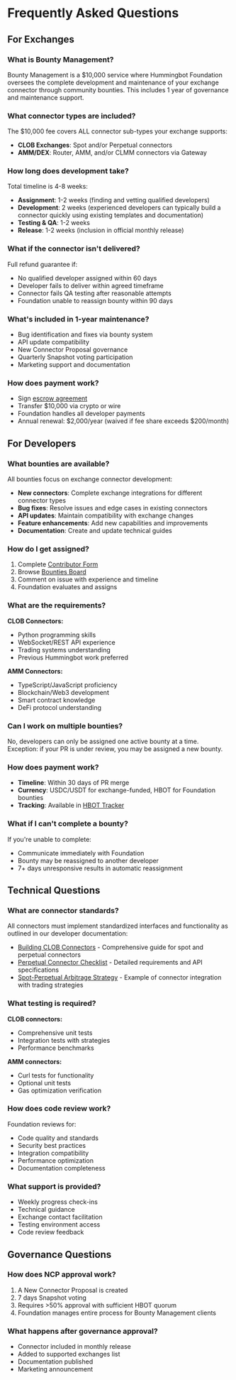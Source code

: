 # Frequently Asked Questions

## For Exchanges

### What is Bounty Management?

Bounty Management is a $10,000 service where Hummingbot Foundation oversees the complete development and maintenance of your exchange connector through community bounties. This includes 1 year of governance and maintenance support.

### What connector types are included?

The $10,000 fee covers ALL connector sub-types your exchange supports:

- **CLOB Exchanges**: Spot and/or Perpetual connectors
- **AMM/DEX**: Router, AMM, and/or CLMM connectors via Gateway

### How long does development take?

Total timeline is 4-8 weeks:

- **Assignment**: 1-2 weeks (finding and vetting qualified developers)
- **Development**: 2 weeks (experienced developers can typically build a connector quickly using existing templates and documentation)
- **Testing & QA**: 1-2 weeks  
- **Release**: 1-2 weeks (inclusion in official monthly release)

### What if the connector isn't delivered?

Full refund guarantee if:

- No qualified developer assigned within 60 days
- Developer fails to deliver within agreed timeframe
- Connector fails QA testing after reasonable attempts
- Foundation unable to reassign bounty within 90 days

### What's included in 1-year maintenance?

- Bug identification and fixes via bounty system
- API update compatibility
- New Connector Proposal governance
- Quarterly Snapshot voting participation
- Marketing support and documentation

### How does payment work?

- Sign [escrow agreement](https://hummingbot-foundation.notion.site/Bounty-Escrow-Agreement-1eac9b8ea4f780d19afee59abed1fe1e)
- Transfer $10,000 via crypto or wire
- Foundation handles all developer payments
- Annual renewal: $2,000/year (waived if fee share exceeds $200/month)

## For Developers

### What bounties are available?

All bounties focus on exchange connector development:

- **New connectors**: Complete exchange integrations for different connector types
- **Bug fixes**: Resolve issues and edge cases in existing connectors
- **API updates**: Maintain compatibility with exchange changes
- **Feature enhancements**: Add new capabilities and improvements
- **Documentation**: Create and update technical guides

### How do I get assigned?

1. Complete [Contributor Form](https://forms.gle/uArBWsSqCYHBWTcz9)
2. Browse [Bounties Board](https://github.com/orgs/hummingbot/projects/7/views/1)
3. Comment on issue with experience and timeline
4. Foundation evaluates and assigns

### What are the requirements?

**CLOB Connectors:**

- Python programming skills
- WebSocket/REST API experience
- Trading systems understanding
- Previous Hummingbot work preferred

**AMM Connectors:**

- TypeScript/JavaScript proficiency
- Blockchain/Web3 development
- Smart contract knowledge
- DeFi protocol understanding

### Can I work on multiple bounties?

No, developers can only be assigned one active bounty at a time. Exception: if your PR is under review, you may be assigned a new bounty.

### How does payment work?

- **Timeline**: Within 30 days of PR merge
- **Currency**: USDC/USDT for exchange-funded, HBOT for Foundation bounties
- **Tracking**: Available in [HBOT Tracker](https://docs.google.com/spreadsheets/d/1UNAumPMnXfsghAAXrfKkPGRH9QlC8k7Cu1FGQVL1t0M/edit?usp=sharing)

### What if I can't complete a bounty?

If you're unable to complete:

- Communicate immediately with Foundation
- Bounty may be reassigned to another developer
- 7+ days unresponsive results in automatic reassignment

## Technical Questions

### What are connector standards?

All connectors must implement standardized interfaces and functionality as outlined in our developer documentation:

- [Building CLOB Connectors](/developers/connectors/) - Comprehensive guide for spot and perpetual connectors
- [Perpetual Connector Checklist](/developers/connectors/perp-connector-checklist/) - Detailed requirements and API specifications
- [Spot-Perpetual Arbitrage Strategy](/strategies/spot-perpetual-arbitrage/) - Example of connector integration with trading strategies

### What testing is required?

**CLOB connectors:**

- Comprehensive unit tests
- Integration tests with strategies
- Performance benchmarks

**AMM connectors:**

- Curl tests for functionality
- Optional unit tests
- Gas optimization verification

### How does code review work?

Foundation reviews for:

- Code quality and standards
- Security best practices
- Integration compatibility
- Performance optimization
- Documentation completeness

### What support is provided?

- Weekly progress check-ins
- Technical guidance
- Exchange contact facilitation
- Testing environment access
- Code review feedback

## Governance Questions

### How does NCP approval work?

1. A New Connector Proposal is created
2. 7 days Snapshot voting
3. Requires >50% approval with sufficient HBOT quorum
4. Foundation manages entire process for Bounty Management clients

### What happens after governance approval?

- Connector included in monthly release
- Added to supported exchanges list
- Documentation published
- Marketing announcement
